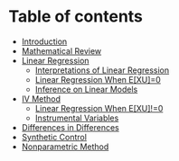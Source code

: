 # Table of contents

* [Introduction](README.md)
* [Mathematical Review](mathematical-review.md)
* [Linear Regression](linear-regression/README.md)
  * [Interpretations of Linear Regression](linear-regression/interpretations-of-linear-regression.md)
  * [Linear Regression When E\[XU\]=0](linear-regression/linear-regression-when-e-xu-0.md)
  * [Inference on Linear Models](linear-regression/inference-on-linear-models.md)
* [IV Method](iv-method/README.md)
  * [Linear Regression When E\[XU\]!=0](iv-method/linear-regression-when-e-xu-0.md)
  * [Instrumental Variables](iv-method/instrumental-variables.md)
* [Differences in Differences](differences-in-differences.md)
* [Synthetic Control](synthetic-control.md)
* [Nonparametric Method](nonparametric-method.md)
